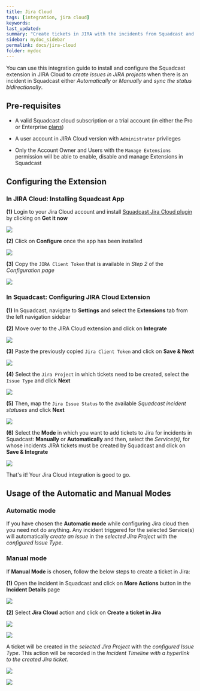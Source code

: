 ```yaml
---
title: Jira Cloud
tags: [integration, jira cloud]
keywords: 
last_updated: 
summary: "Create tickets in JIRA with the incidents from Squadcast and sync status bidirectionally"
sidebar: mydoc_sidebar
permalink: docs/jira-cloud
folder: mydoc
---
```


You can use this integration guide to install and configure the Squadcast extension in JIRA Cloud to *create issues in JIRA projects* when there is an incident in Squadcast either *Automatically* or *Manually* and *sync the status bidirectionally*.

## Pre-requisites

- A valid Squadcast cloud subscription or a trial account (in either the Pro or Enterprise [plans](https://squadcast.com/pricing))

- A user account in JIRA Cloud version with `Administrator` privileges

- Only the Account Owner and Users with the `Manage Extensions` permission will be able to enable, disable and manage Extensions in Squadcast

## Configuring the Extension

### In JIRA Cloud: Installing Squadcast App

**(1)** Login to your Jira Cloud account and install [Squadcast Jira Cloud plugin](https://marketplace.atlassian.com/apps/1221041/squadcast-for-jira-cloud?hosting=cloud&tab=overview) by clicking on **Get it now**

![](images/jira_cloud_squadcast_1.png)

**(2)** Click on **Configure** once the app has been installed

![](images/jira_cloud_squadcast_12.png)

**(3)** Copy the `JIRA Client Token` that is available in *Step 2* of the *Configuration page*

![](images/jira_cloud_squadcast_13.png)

### In Squadcast: Configuring JIRA Cloud Extension

**(1)** In Squadcast, navigate to **Settings** and select the **Extensions** tab from the left navigation sidebar
 
**(2)** Move over to the JIRA Cloud extension and click on **Integrate** 

![](images/jira_cloud_squadcast_2.png)

**(3)** Paste the previously copied `Jira Client Token` and click on **Save & Next**

![](images/jira_cloud_squadcast_3.png)

**(4)** Select the `Jira Project` in which tickets need to be created, select the `Issue Type` and click **Next**

![](images/jira_cloud_squadcast_4.png)

**(5)** Then, map the `Jira Issue Status` to the available *Squadcast incident statuses* and click **Next**

![](images/jira_cloud_squadcast_5.png)

**(6)** Select the **Mode** in which you want to add tickets to Jira for incidents in Squadcast: **Manually** or **Automatically** and then, select the *Service(s)*, for whose incidents JIRA tickets must be created by Squadcast and click on  **Save & Integrate**

![](images/jira_cloud_squadcast_6.png)

That's it! Your Jira Cloud integration is good to go. 

## Usage of the Automatic and Manual Modes

### Automatic mode

If you have chosen the **Automatic mode** while configuring Jira cloud then you need not do anything. Any incident triggered for the selected Service(s) will automatically *create an issue* in the *selected Jira Project* with the *configured Issue Type*.

### Manual mode

If **Manual Mode** is chosen, follow the below steps to create a ticket in Jira:

**(1)** Open the incident in Squadcast and click on **More Actions** button in the **Incident Details** page

![](images/jira_cloud_squadcast_7.png)

**(2)** Select **Jira Cloud** action and click on **Create a ticket in Jira**

![](images/jira_cloud_squadcast_8.png)

![](images/jira_cloud_squadcast_9.png)

A ticket will be created in the *selected Jira Project* with the *configured Issue Type*. This action will be recorded in the *Incident Timeline with a hyperlink to the created Jira ticket*.

![](images/jira_cloud_squadcast_10.png)

![](images/jira_cloud_squadcast_11.png)